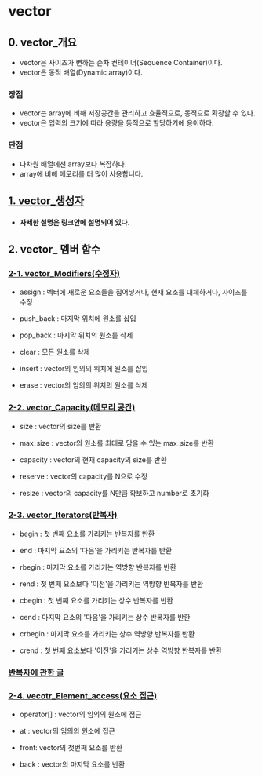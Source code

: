 # vector

## 0. vector_개요
 * vector은 사이즈가 변하는 순차 컨테이너(Sequence Container)이다.
 * vector은 동적 배열(Dynamic array)이다.

 ### 장점
 * vector는 array에 비해 저장공간을 관리하고 효율적으로, 동적으로 확장할 수 있다.
 * vector은 입력의 크기에 따라 용량을 동적으로 할당하기에 용이하다.

 ### 단점
 - 다차원 배열에선 array보다 복잡하다.
 - array에 비해 메모리를 더 많이 사용합니다.

## [1. vector_생성자](https://github.com/Hwan9915/Algorithm/blob/main/C%2B%2B%20STL%20Container/vector/vector_constructor.cpp)

- #### 자세한 설명은 링크안에 설명되어 있다.

  
## 2. vector_ 멤버 함수

### [2-1. vector_Modifiers(수정자)](https://github.com/Hwan9915/Algorithm/blob/main/C%2B%2B%20STL%20Container/vector/vector_modifiers.cpp)


+ assign : 벡터에 새로운 요소들을 집어넣거나, 현재 요소를 대체하거나, 사이즈를 수정

+ push_back : 마지막 위치에 원소를 삽입

+ pop_back : 마지막 위치의 원소를 삭제

+ clear : 모든 원소를 삭제 

+ insert : vector의 임의의 위치에 원소를 삽입

+ erase : vector의 임의의 위치의 원소를 삭제


### [2-2. vector_Capacity(메모리 공간)](https://github.com/Hwan9915/Algorithm/blob/main/C%2B%2B%20STL%20Container/vector/vector_capacity.cpp)

+ size : vector의 size를 반환

+ max_size : vector의 원소를 최대로 담을 수 있는 max_size를 반환

+ capacity : vector의 현재 capacity의 size를 반환

+ reserve : vector의 capacity를 N으로 수정

+ resize : vector의 capacity를 N만큼 확보하고 number로 초기화 

### [2-3. vector_Iterators(반복자)](https://github.com/Hwan9915/Algorithm/blob/main/C%2B%2B%20STL%20Container/vector/vector_iterators.cpp)

+ begin : 첫 번째 요소를 가리키는 반복자를 반환

+ end : 마지막 요소의 '다음'을 가리키는 반복자를 반환

+ rbegin : 마지막 요소를 가리키는 역방향 반복자를 반환

+ rend : 첫 번째 요소보다 '이전'을 가리키는 역방향 반복자를 반환

+ cbegin : 첫 번째 요소를 가리키는 상수 반복자를 반환

+ cend : 마지막 요소의 '다음'을 가리키는 상수 반복자를 반환

+ crbegin : 마지막 요소를 가리키는 상수 역방향 반복자를 반환

+ crend : 첫 번째 요소보다 '이전'을 가리키는 상수 역방향 반복자를 반환

### [반복자에 관한 글](https://github.com/Hwan9915/Algorithm/tree/main/C%2B%2B%20Iterator)

### [2-4. vecotr_Element_access(요소 접근)](https://github.com/Hwan9915/Algorithm/blob/main/C%2B%2B%20STL%20Container/vector/vector_element_access.cpp)

+ operator[] : vector의 임의의 원소에 접근

+ at : vector의 임의의 원소에 접근

+ front: vector의 첫번째 요소를 반환

+ back : vector의 마지막 요소를 반환
